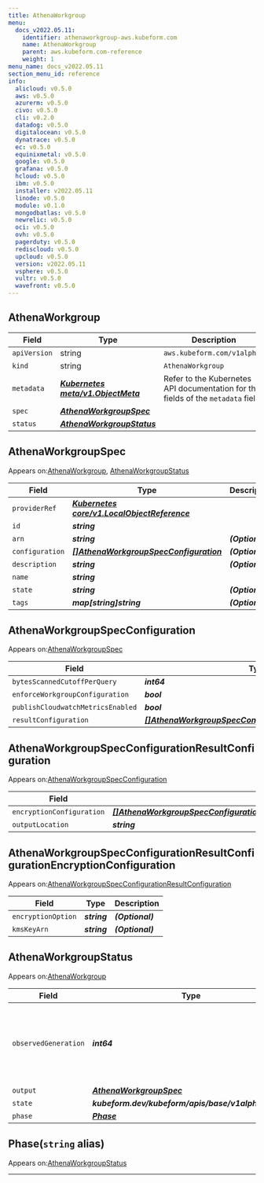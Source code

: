 ```yaml
---
title: AthenaWorkgroup
menu:
  docs_v2022.05.11:
    identifier: athenaworkgroup-aws.kubeform.com
    name: AthenaWorkgroup
    parent: aws.kubeform.com-reference
    weight: 1
menu_name: docs_v2022.05.11
section_menu_id: reference
info:
  alicloud: v0.5.0
  aws: v0.5.0
  azurerm: v0.5.0
  civo: v0.5.0
  cli: v0.2.0
  datadog: v0.5.0
  digitalocean: v0.5.0
  dynatrace: v0.5.0
  ec: v0.5.0
  equinixmetal: v0.5.0
  google: v0.5.0
  grafana: v0.5.0
  hcloud: v0.5.0
  ibm: v0.5.0
  installer: v2022.05.11
  linode: v0.5.0
  module: v0.1.0
  mongodbatlas: v0.5.0
  newrelic: v0.5.0
  oci: v0.5.0
  ovh: v0.5.0
  pagerduty: v0.5.0
  rediscloud: v0.5.0
  upcloud: v0.5.0
  version: v2022.05.11
  vsphere: v0.5.0
  vultr: v0.5.0
  wavefront: v0.5.0
---
```


## AthenaWorkgroup
| Field | Type | Description |
| ------ | ----- | ----------- |
| `apiVersion` | string | `aws.kubeform.com/v1alpha1` |
|    `kind` | string | `AthenaWorkgroup` |
| `metadata` | ***[Kubernetes meta/v1.ObjectMeta](https://v1-22.docs.kubernetes.io/docs/reference/generated/kubernetes-api/v1.22/#objectmeta-v1-meta)***|Refer to the Kubernetes API documentation for the fields of the `metadata` field.|
| `spec` | ***[AthenaWorkgroupSpec](#athenaworkgroupspec)***||
| `status` | ***[AthenaWorkgroupStatus](#athenaworkgroupstatus)***||
## AthenaWorkgroupSpec

Appears on:[AthenaWorkgroup](#athenaworkgroup), [AthenaWorkgroupStatus](#athenaworkgroupstatus)

| Field | Type | Description |
| ------ | ----- | ----------- |
| `providerRef` | ***[Kubernetes core/v1.LocalObjectReference](https://v1-22.docs.kubernetes.io/docs/reference/generated/kubernetes-api/v1.22/#localobjectreference-v1-core)***||
| `id` | ***string***||
| `arn` | ***string***| ***(Optional)*** |
| `configuration` | ***[[]AthenaWorkgroupSpecConfiguration](#athenaworkgroupspecconfiguration)***| ***(Optional)*** |
| `description` | ***string***| ***(Optional)*** |
| `name` | ***string***||
| `state` | ***string***| ***(Optional)*** |
| `tags` | ***map[string]string***| ***(Optional)*** |
## AthenaWorkgroupSpecConfiguration

Appears on:[AthenaWorkgroupSpec](#athenaworkgroupspec)

| Field | Type | Description |
| ------ | ----- | ----------- |
| `bytesScannedCutoffPerQuery` | ***int64***| ***(Optional)*** |
| `enforceWorkgroupConfiguration` | ***bool***| ***(Optional)*** |
| `publishCloudwatchMetricsEnabled` | ***bool***| ***(Optional)*** |
| `resultConfiguration` | ***[[]AthenaWorkgroupSpecConfigurationResultConfiguration](#athenaworkgroupspecconfigurationresultconfiguration)***| ***(Optional)*** |
## AthenaWorkgroupSpecConfigurationResultConfiguration

Appears on:[AthenaWorkgroupSpecConfiguration](#athenaworkgroupspecconfiguration)

| Field | Type | Description |
| ------ | ----- | ----------- |
| `encryptionConfiguration` | ***[[]AthenaWorkgroupSpecConfigurationResultConfigurationEncryptionConfiguration](#athenaworkgroupspecconfigurationresultconfigurationencryptionconfiguration)***| ***(Optional)*** |
| `outputLocation` | ***string***| ***(Optional)*** |
## AthenaWorkgroupSpecConfigurationResultConfigurationEncryptionConfiguration

Appears on:[AthenaWorkgroupSpecConfigurationResultConfiguration](#athenaworkgroupspecconfigurationresultconfiguration)

| Field | Type | Description |
| ------ | ----- | ----------- |
| `encryptionOption` | ***string***| ***(Optional)*** |
| `kmsKeyArn` | ***string***| ***(Optional)*** |
## AthenaWorkgroupStatus

Appears on:[AthenaWorkgroup](#athenaworkgroup)

| Field | Type | Description |
| ------ | ----- | ----------- |
| `observedGeneration` | ***int64***| ***(Optional)*** Resource generation, which is updated on mutation by the API Server.|
| `output` | ***[AthenaWorkgroupSpec](#athenaworkgroupspec)***| ***(Optional)*** |
| `state` | ***kubeform.dev/kubeform/apis/base/v1alpha1.State***| ***(Optional)*** |
| `phase` | ***[Phase](#phase)***| ***(Optional)*** |
## Phase(`string` alias)

Appears on:[AthenaWorkgroupStatus](#athenaworkgroupstatus)

---
